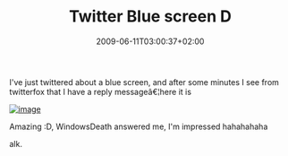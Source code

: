 ﻿---
title: "Twitter Blue screen D"
description: ""
date: 2009-06-11T03:00:37+02:00
draft: false
tags: [General]
categories: [General]
---
I've just twittered about a blue screen, and after some minutes I see from twitterfox that I have a reply messageâ€¦here it is

[![image](https://www.codewrecks.com/blog/wp-content/uploads/2009/06/image-thumb3.png "image")](https://www.codewrecks.com/blog/wp-content/uploads/2009/06/image3.png)

Amazing :D, WindowsDeath answered me, I'm impressed hahahahaha

alk.
